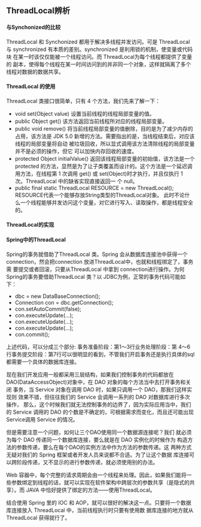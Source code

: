 ## ThreadLocal辨析
#### 与Synchonized的比较
ThreadLocal 和 Synchonized 都用于解决多线程并发访问。可是 ThreadLocal 与 synchronized 有本质的差别。synchronized 是利用锁的机制，使变量或代码块 在某一时该仅仅能被一个线程访问。而 ThreadLocal为每个线程都提供了变量的 副本，使得每个线程在某一时间访问到的并非同一个对象，这样就隔离了多个线程对数据的数据共享。

#### ThreadLocal 的使用
ThreadLocal 类接口很简单，只有 4 个方法，我们先来了解一下：
- void set(Object value)
  设置当前线程的线程局部变量的值。
- public Object get()
  该方法返回当前线程所对应的线程局部变量。
- public void remove()
  将当前线程局部变量的值删除，目的是为了减少内存的占用，该方法是 JDK 5.0 新增的方法。需要指出的是，当线程结束后，对应该线程的局部变量将自动 被垃圾回收，所以显式调用该方法清除线程的局部变量并不是必须的操作，但它 可以加快内存回收的速度。
- protected Object initialValue()
  返回该线程局部变量的初始值，该方法是一个 protected 的方法，显然是为了让子类覆盖而设计的。这个方法是一个延迟调用方法，在线程第 1 次调用 get() 或 set(Object)时才执行，并且仅执行 1 次。ThreadLocal 中的缺省实现直接返回一 个 null。
- public final static ThreadLocal<String> RESOURCE = new ThreadLocal<String>();
  RESOURCE代表一个能够存放String类型的ThreadLocal对象。 此时不论什么一个线程能够并发访问这个变量，对它进行写入、读取操作，都是线程安全的。
#### ThreadLocal的实现

#### Spring中的ThreadLocal
Spring的事务就借助了ThreadLocal 类。Spring 会从数据库连接池中获得一个connection，然会把connection 放进ThreadLocal中，也就和线程绑定了，事务需 要提交或者回滚，只要从ThreadLocal 中拿到 connection进行操作。为何Spring的事务要借助ThreadLocal 类？以 JDBC为例，正常的事务代码可能如下：
- dbc = new DataBaseConnection();
- Connection con = dbc.getConnection();
- con.setAutoCommit(false);
- con.executeUpdate(...);
- con.executeUpdate(...);
- con.executeUpdate(...);
- con.commit();

上述代码，可以分成三个部分: 事务准备阶段：第1～3行业务处理阶段：第 4～6 行事务提交阶段：第7行可以很明显的看到，不管我们开启事务还是执行具体的sql都需要一个具体的数据库连接。

现在我们开发应用一般都采用三层结构，如果我们控制事务的代码都放在 DAO(DataAccessObject)对象中，在 DAO 对象的每个方法当中去打开事务和关闭 事务，当 Service 对象在调用 DAO 时，如果只调用一个 DAO，那我们这样实现则 效果不错，但往往我们的 Service 会调用一系列的 DAO 对数据库进行多次操作， 那么，这个时候我们就无法控制事务的边界了，因为实际应用当中，我们的 Service 调用的 DAO 的个数是不确定的，可根据需求而变化，而且还可能出现 Service调用 Service 的情况。

但是需要注意一个问题，如何让三个DAO使用同一个数据源连接呢？我们 就必须为每个 DAO 传递同一个数据库连接，要么就是在 DAO 实例化的时候作为 构造方法的参数传递，要么在每个DAO的实例方法中作为方法的参数传递。这 两种方式无疑对我们的 Spring 框架或者开发人员来说都不合适。为了让这个数据 库连接可以跨阶段传递，又不显示的进行参数传递，就必须使用别的办法。

Web 容器中，每个完整的请求周期会由一个线程来处理。因此，如果我们能将一些参数绑定到线程的话，就可以实现在软件架构中跨层次的参数共享（是隐式的共享）。而 JAVA 中恰好提供了绑定的方法——使用ThreadLocal。

结合使用 Spring 里的 IOC 和 AOP，就可以很好的解决这一点。只要将一个数据库连接放入 ThreadLocal 中，当前线程执行时只要有使用数 据库连接的地方就从 ThreadLocal 获得就行了。
